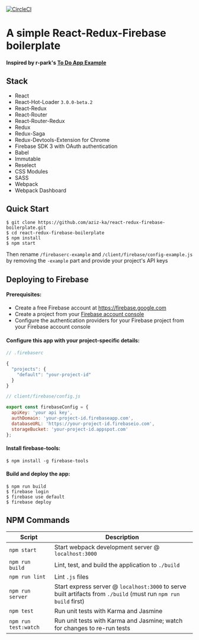 [![CircleCI](https://circleci.com/gh/aziz-ka/react-redux-firebase-boilerplate.svg?style=shield&circle-token=cb8b0780c1e777282c670710271b50ea3da13611)](https://circleci.com/gh/aziz-ka/react-redux-firebase-boilerplate)


# A simple React-Redux-Firebase boilerplate

#### Inspired by r-park's [To Do App Example](https://github.com/r-park/todo-redux-saga)


## Stack

- React
- React-Hot-Loader `3.0.0-beta.2`
- React-Redux
- React-Router
- React-Router-Redux
- Redux
- Redux-Saga
- Redux-Devtools-Extension for Chrome
- Firebase SDK 3 with OAuth authentication
- Babel
- Immutable
- Reselect
- CSS Modules
- SASS
- Webpack
- Webpack Dashboard


## Quick Start

```shell
$ git clone https://github.com/aziz-ka/react-redux-firebase-boilerplate.git
$ cd react-redux-firebase-boilerplate
$ npm install
$ npm start
```
Then rename `/firebaserc-example` and `/client/firebase/config-example.js` by removing the `-example` part and provide your project's API keys

## Deploying to Firebase
#### Prerequisites:
- Create a free Firebase account at https://firebase.google.com
- Create a project from your [Firebase account console](https://console.firebase.google.com)
- Configure the authentication providers for your Firebase project from your Firebase account console

#### Configure this app with your project-specific details:
```javascript
// .firebaserc

{
  "projects": {
    "default": "your-project-id"
  }
}
```
```javascript
// client/firebase/config.js

export const firebaseConfig = {
  apiKey: 'your api key',
  authDomain: 'your-project-id.firebaseapp.com',
  databaseURL: 'https://your-project-id.firebaseio.com',
  storageBucket: 'your-project-id.appspot.com'
};
```

#### Install firebase-tools:
```shell
$ npm install -g firebase-tools
```

#### Build and deploy the app:
```shell
$ npm run build
$ firebase login
$ firebase use default
$ firebase deploy
```


## NPM Commands

|Script|Description|
|---|---|
|`npm start`|Start webpack development server @ `localhost:3000`|
|`npm run build`|Lint, test, and build the application to `./build`|
|`npm run lint`|Lint `.js` files|
|`npm run server`|Start express server @ `localhost:3000` to serve built artifacts from `./build` (must run `npm run build` first)|
|`npm test`|Run unit tests with Karma and Jasmine|
|`npm run test:watch`|Run unit tests with Karma and Jasmine; watch for changes to re-run tests|

